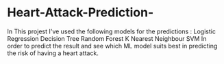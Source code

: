 # Heart-Attack-Prediction-
In This projest I've used the following models for the predictions :      Logistic Regression     Decision Tree     Random Forest     K Nearest Neighbour     SVM  In order to predict the result and see which ML model suits best in predicting the risk of having a heart attack.
